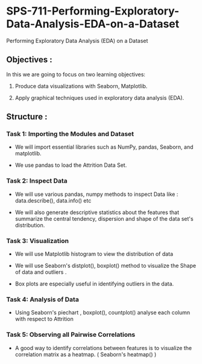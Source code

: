 # SPS-711-Performing-Exploratory-Data-Analysis-EDA-on-a-Dataset

Performing Exploratory Data Analysis (EDA) on a Dataset

## Objectives : 

In this we are going to focus on two learning objectives:

1. Produce data visualizations with Seaborn, Matplotlib. 

2. Apply graphical techniques used in exploratory data analysis (EDA).

## Structure :

### Task 1: Importing the Modules and Dataset

* We will import essential libraries such as NumPy, pandas, Seaborn, and matplotlib.

* We use pandas to load the Attrition Data Set.

### Task 2: Inspect Data

* We will use various pandas, numpy methods to inspect Data like : data.describe(), data.info() etc

* We will also generate descriptive statistics about the features that summarize the central tendency, dispersion and shape of the data set's distribution.

### Task 3: Visualization

* We will use Matplotlib histogram to view the distribution of data

* We will use Seaborn's distplot(), boxplot()  method to visualize the Shape of data and outliers .

* Box plots are especially useful in identifying outliers in the data.

### Task 4: Analysis of Data

* Using Seaborn's piechart , boxplot(), countplot() analyse each column with respect to Attrition

### Task 5: Observing all Pairwise Correlations

* A good way to identify correlations between features is to visualize the correlation matrix as a heatmap. ( Seaborn's heatmap() )



